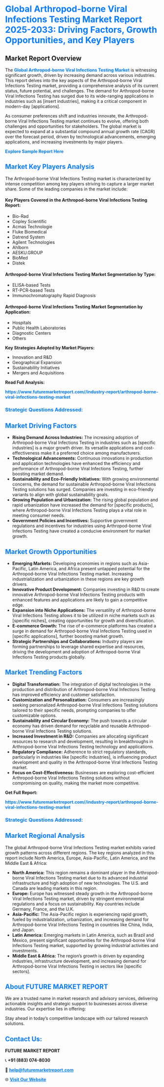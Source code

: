 <h1 style="color: #007BFF;">Global Arthropod-borne Viral Infections Testing Market Report 2025-2033: Driving Factors, Growth Opportunities, and Key Players</h1>

<section id="overview">
<h2>Market Report Overview</h2>
<p>The <a href="https://www.futuremarketreport.com//industry-report/arthropod-borne-viral-infections-testing-market" style="color: #007BFF; text-decoration: none;"><strong>Global Arthropod-borne Viral Infections Testing Market</strong></a> is witnessing significant growth, driven by increasing demand across various industries. This report delves into the key aspects of the Arthropod-borne Viral Infections Testing market, providing a comprehensive analysis of its current status, future potential, and challenges. The demand for Arthropod-borne Viral Infections Testing has surged due to its wide-ranging applications in industries such as [insert industries], making it a critical component in modern-day [applications].</p>
<p>As consumer preferences shift and industries innovate, the Arthropod-borne Viral Infections Testing market continues to evolve, offering both challenges and opportunities for stakeholders. The global market is expected to expand at a substantial compound annual growth rate (CAGR) over the forecast period, driven by technological advancements, emerging applications, and increasing investments by major players.</p>
</section>

<section id="overview">
<p><a href="https://www.futuremarketreport.com//request-sample/reportId=79206" style="color: #007BFF; text-decoration: none;"><strong>Explore Sample Report Here</strong></a></p>
</section>

<section id="key-players">
<h2 style="color: #007BFF;">Market Key Players Analysis</h2>
<p>The Arthropod-borne Viral Infections Testing market is characterized by intense competition among key players striving to capture a larger market share. Some of the leading companies in the market include:</p>
<h4>Key Players Covered in the Arthropod-borne Viral Infections Testing Report:</h4>
<ul><li>Bio-Rad</li><li>Copley Scientific</li><li>Acmas Technologie</li><li>Fluke Biomedical</li><li>Datrend System</li><li>Agilent Technologies</li><li>Ahlborn</li><li>AESKU.GROUP</li><li>BioMed</li><li>Distek</li></ul>
<h4>Arthropod-borne Viral Infections Testing Market Segmentation by Type:</h4>
<ul><li>ELISA-based Tests</li><li>RT-PCR-based Tests</li><li>Immunochromatography Rapid Diagnosis</li></ul>

<h4>Arthropod-borne Viral Infections Testing Market Segmentation by Application:</h4>
<ul><li>Hospitals</li><li>Public Health Laboratories</li><li>Diagnostic Centers</li><li>Others</li></ul>
<p><strong>Key Strategies Adopted by Market Players:</strong></p>
<ul>
<li>Innovation and R&D</li>
<li>Geographical Expansion</li>
<li>Sustainability Initiatives</li>
<li>Mergers and Acquisitions</li>
</ul>
</section>

<section>
<p><strong>Read Full Analysis: </strong></p><a href="https://www.futuremarketreport.com//industry-report/arthropod-borne-viral-infections-testing-market" style="color: #007BFF; text-decoration: none;"><strong>https://www.futuremarketreport.com//industry-report/arthropod-borne-viral-infections-testing-market</strong></a>
<h3 style="color: #007BFF;">Strategic Questions Addressed:</h3>
</section>

<section id="driving-factors">
<h2 style="color: #007BFF;">Market Driving Factors</h2>
<ul>
<li><strong>Rising Demand Across Industries:</strong> The increasing adoption of Arthropod-borne Viral Infections Testing in industries such as [specific industries] is a major growth driver. Its versatile applications and cost-effectiveness make it a preferred choice among manufacturers.</li>
<li><strong>Technological Advancements:</strong> Continuous innovations in production and application technologies have enhanced the efficiency and performance of Arthropod-borne Viral Infections Testing, further boosting market demand.</li>
<li><strong>Sustainability and Eco-Friendly Initiatives:</strong> With growing environmental concerns, the demand for sustainable Arthropod-borne Viral Infections Testing solutions has surged. Companies are investing in eco-friendly variants to align with global sustainability goals.</li>
<li><strong>Growing Population and Urbanization:</strong> The rising global population and rapid urbanization have increased the demand for [specific products], where Arthropod-borne Viral Infections Testing plays a vital role in meeting consumer needs.</li>
<li><strong>Government Policies and Incentives:</strong> Supportive government regulations and incentives for industries using Arthropod-borne Viral Infections Testing have created a conducive environment for market growth.</li>
</ul>
</section>

<section id="growth-opportunities">
<h2 style="color: #007BFF;">Market Growth Opportunities</h2>
<ul>
<li><strong>Emerging Markets:</strong> Developing economies in regions such as Asia-Pacific, Latin America, and Africa present untapped potential for the Arthropod-borne Viral Infections Testing market. Increasing industrialization and urbanization in these regions are key growth drivers.</li>
<li><strong>Innovative Product Development:</strong> Companies investing in R&D to create innovative Arthropod-borne Viral Infections Testing products with enhanced features and applications are likely to gain a competitive edge.</li>
<li><strong>Expansion into Niche Applications:</strong> The versatility of Arthropod-borne Viral Infections Testing allows it to be utilized in niche markets such as [specific niches], creating opportunities for growth and diversification.</li>
<li><strong>E-commerce Growth:</strong> The rise of e-commerce platforms has created a surge in demand for Arthropod-borne Viral Infections Testing used in [specific applications], further boosting market growth.</li>
<li><strong>Strategic Partnerships and Collaborations:</strong> Industry players are forming partnerships to leverage shared expertise and resources, driving the development and adoption of Arthropod-borne Viral Infections Testing products globally.</li>
</ul>
</section>

<section id="trending-factors">
<h2 style="color: #007BFF;">Market Trending Factors</h2>
<ul>
<li><strong>Digital Transformation:</strong> The integration of digital technologies in the production and distribution of Arthropod-borne Viral Infections Testing has improved efficiency and customer satisfaction.</li>
<li><strong>Customization and Personalization:</strong> Consumers are increasingly seeking personalized Arthropod-borne Viral Infections Testing solutions tailored to their specific needs, prompting companies to offer customizable options.</li>
<li><strong>Sustainability and Circular Economy:</strong> The push towards a circular economy has driven demand for recyclable and reusable Arthropod-borne Viral Infections Testing solutions.</li>
<li><strong>Increased Investment in R&D:</strong> Companies are allocating significant resources to research and development, resulting in breakthroughs in Arthropod-borne Viral Infections Testing technology and applications.</li>
<li><strong>Regulatory Compliance:</strong> Adherence to strict regulatory standards, particularly in industries like [specific industries], is influencing product development and quality in the Arthropod-borne Viral Infections Testing market.</li>
<li><strong>Focus on Cost-Effectiveness:</strong> Businesses are exploring cost-efficient Arthropod-borne Viral Infections Testing solutions without compromising on quality, making the market more competitive.</li>
</ul>
</section>

<section>
<p><strong>Get Full Report: </strong></p><a href="https://www.futuremarketreport.com//industry-report/arthropod-borne-viral-infections-testing-market" style="color: #007BFF; text-decoration: none;"><strong>https://www.futuremarketreport.com//industry-report/arthropod-borne-viral-infections-testing-market</strong></a>
<h3 style="color: #007BFF;">Strategic Questions Addressed:</h3>
</section>


<section id="regional-analysis">
<h2 style="color: #007BFF;">Market Regional Analysis</h2>
<p>The global Arthropod-borne Viral Infections Testing market exhibits varied growth patterns across different regions. The key regions analyzed in this report include North America, Europe, Asia-Pacific, Latin America, and the Middle East & Africa:</p>
<ul>
<li><strong>North America:</strong> This region remains a dominant player in the Arthropod-borne Viral Infections Testing market due to its advanced industrial infrastructure and high adoption of new technologies. The U.S. and Canada are leading markets in this region.</li>
<li><strong>Europe:</strong> Europe has witnessed steady growth in the Arthropod-borne Viral Infections Testing market, driven by stringent environmental regulations and a focus on sustainability. Key countries include Germany, France, and the U.K.</li>
<li><strong>Asia-Pacific:</strong> The Asia-Pacific region is experiencing rapid growth, fueled by industrialization, urbanization, and increasing demand for Arthropod-borne Viral Infections Testing in countries like China, India, and Japan.</li>
<li><strong>Latin America:</strong> Emerging markets in Latin America, such as Brazil and Mexico, present significant opportunities for the Arthropod-borne Viral Infections Testing market, supported by growing industrial activities and investments.</li>
<li><strong>Middle East & Africa:</strong> The region’s growth is driven by expanding industries, infrastructure development, and increasing demand for Arthropod-borne Viral Infections Testing in sectors like [specific sectors].</li>
</ul>
</section>

<footer>
<h2 style="color: #007BFF;">About FUTURE MARKET REPORT</h2>
<p>We are a trusted name in market research and advisory services, delivering actionable insights and strategic support to businesses across diverse industries. Our expertise lies in offering:</p>

<p>Stay ahead in today’s competitive landscape with our tailored research solutions.</p>

<h2 style="color: #007BFF;">Contact Us:</h2>
<p><strong>FUTURE MARKET REPORT</strong></p>
<p>📞 <strong>+91 (883) 074-8030</strong></p>
<p>📧 <strong><a href="mailto:help@futuremarketreport.com" style="color: #007BFF;">help@futuremarketreport.com</a></strong></p>
<p>🌐 <strong><a href="https://www.futuremarketreport.com/" style="color: #007BFF;">Visit Our Website</a></strong></p>
</footer>